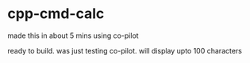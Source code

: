 # cpp-cmd-calc
made this in about 5 mins using co-pilot 

ready to build.
was just testing co-pilot.
will display upto 100 characters
